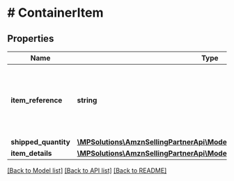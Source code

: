 # # ContainerItem

## Properties

Name | Type | Description | Notes
------------ | ------------- | ------------- | -------------
**item_reference** | **string** | The reference number for the item. Please provide the itemSequenceNumber from the &#39;items&#39; segment to refer to that item&#39;s details here. |
**shipped_quantity** | [**\MPSolutions\AmznSellingPartnerApi\Models\VendorShipments\ItemQuantity**](ItemQuantity.md) |  |
**item_details** | [**\MPSolutions\AmznSellingPartnerApi\Models\VendorShipments\ItemDetails**](ItemDetails.md) |  | [optional]

[[Back to Model list]](../../README.md#models) [[Back to API list]](../../README.md#endpoints) [[Back to README]](../../README.md)
